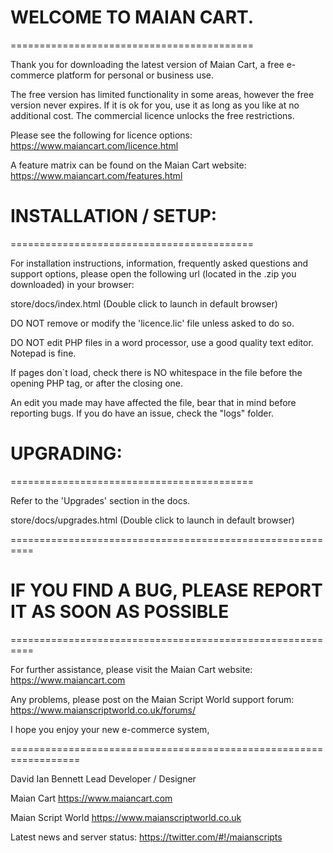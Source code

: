 
# WELCOME TO MAIAN CART.
==========================================

Thank you for downloading the latest version of Maian Cart, a free e-commerce platform for personal or business use.

The free version has limited functionality in some areas, however the free version never expires. If it is ok for you, use it
as long as you like at no additional cost. The commercial licence unlocks the free restrictions.

Please see the following for licence options:
https://www.maiancart.com/licence.html

A feature matrix can be found on the Maian Cart website:
https://www.maiancart.com/features.html


# INSTALLATION / SETUP:
==========================================

For installation instructions, information, frequently asked questions and support options,
please open the following url (located in the .zip you downloaded) in your browser:


store/docs/index.html (Double click to launch in default browser)


DO NOT remove or modify the 'licence.lic' file unless asked to do so.

DO NOT edit PHP files in a word processor, use a good quality text editor. Notepad is fine.

If pages don`t load, check there is NO whitespace in the file before the opening PHP tag, or after the closing one.

An edit you made may have affected the file, bear that in mind before reporting bugs.
If you do have an issue, check the "logs" folder.



# UPGRADING:
==========================================

Refer to the 'Upgrades' section in the docs.

store/docs/upgrades.html (Double click to launch in default browser)


==========================================================
# IF YOU FIND A BUG, PLEASE REPORT IT AS SOON AS POSSIBLE
==========================================================


For further assistance, please visit the Maian Cart website:
https://www.maiancart.com

Any problems, please post on the Maian Script World support forum:
https://www.maianscriptworld.co.uk/forums/


I hope you enjoy your new e-commerce system,

==================================================================

David Ian Bennett
Lead Developer / Designer

Maian Cart
https://www.maiancart.com

Maian Script World
https://www.maianscriptworld.co.uk

Latest news and server status:
https://twitter.com/#!/maianscripts
